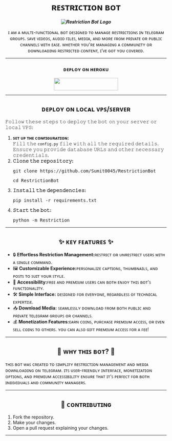 <h1 align="center">ʀᴇꜱᴛʀɪᴄᴛɪᴏɴ ʙᴏᴛ</h1>

<p align="center">
  <img src="https://envs.sh/8y2.jpg" alt="𝑹𝒆𝒔𝒕𝒓𝒊𝒄𝒕𝒊𝒐𝒏 𝑩𝒐𝒕 𝑳𝒐𝒈𝒐" />
</p>

<p align="center">
  ɪ ᴀᴍ ᴀ ᴍᴜʟᴛɪ-ꜰᴜɴᴄᴛɪᴏɴᴀʟ ʙᴏᴛ ᴅᴇꜱɪɢɴᴇᴅ ᴛᴏ ᴍᴀɴᴀɢᴇ ʀᴇꜱᴛʀɪᴄᴛɪᴏɴꜱ ɪɴ ᴛᴇʟᴇɢʀᴀᴍ ɢʀᴏᴜᴘꜱ. ꜱᴀᴠᴇ ᴠɪᴅᴇᴏꜱ, ᴀᴜᴅɪᴏ ꜰɪʟᴇꜱ, ᴍᴇᴅɪᴀ, ᴀɴᴅ ᴍᴏʀᴇ ꜰʀᴏᴍ ᴘʀɪᴠᴀᴛᴇ ᴏʀ ᴘᴜʙʟɪᴄ ᴄʜᴀɴɴᴇʟꜱ ᴡɪᴛʜ ᴇᴀꜱᴇ. ᴡʜᴇᴛʜᴇʀ ʏᴏᴜ'ʀᴇ ᴍᴀɴᴀɢɪɴɢ ᴀ ᴄᴏᴍᴍᴜɴɪᴛʏ ᴏʀ ᴅᴏᴡɴʟᴏᴀᴅɪɴɢ ʀᴇꜱᴛʀɪᴄᴛᴇᴅ ᴄᴏɴᴛᴇɴᴛ, ɪ’ᴠᴇ ɢᴏᴛ ʏᴏᴜ ᴄᴏᴠᴇʀᴇᴅ.
</p>

---

<h3 align="center">ᴅᴇᴘʟᴏʏ ᴏɴ ʜᴇʀᴏᴋᴜ</h3>
<p align="center">
  <a href="https://dashboard.heroku.com/new?template=https://github.com/Sumit0045/RestrictionBot">
    <img src="https://img.shields.io/badge/Heroku-black?style=for-the-badge&logo=heroku" width="200" height="38.45"/>
  </a>
</p>

---

<h2 align="center">ᴅᴇᴘʟᴏʏ ᴏɴ ʟᴏᴄᴀʟ ᴠᴘꜱ/ꜱᴇʀᴠᴇʀ</h2>

<p>𝙵𝚘𝚕𝚕𝚘𝚠 𝚝𝚑𝚎𝚜𝚎 𝚜𝚝𝚎𝚙𝚜 𝚝𝚘 𝚍𝚎𝚙𝚕𝚘𝚢 𝚝𝚑𝚎 𝚋𝚘𝚝 𝚘𝚗 𝚢𝚘𝚞𝚛 𝚜𝚎𝚛𝚟𝚎𝚛 𝚘𝚛 𝚕𝚘𝚌𝚊𝚕 𝚅𝙿𝚂:</p>

<ol>
  <li>
    <b>ꜱᴇᴛ ᴜᴘ ᴛʜᴇ ᴄᴏɴғɪɢᴜʀᴀᴛɪᴏɴ:</b><br>
    𝙵𝚒𝚕𝚕 𝚝𝚑𝚎 <code>config.py</code> 𝚏𝚒𝚕𝚎 𝚠𝚒𝚝𝚑 𝚊𝚕𝚕 𝚝𝚑𝚎 𝚛𝚎𝚚𝚞𝚒𝚛𝚎𝚍 𝚍𝚎𝚝𝚊𝚒𝚕𝚜. 𝙴𝚗𝚜𝚞𝚛𝚎 𝚢𝚘𝚞 𝚙𝚛𝚘𝚟𝚒𝚍𝚎 𝚍𝚊𝚝𝚊𝚋𝚊𝚜𝚎 𝚄𝚁𝙻𝚜 𝚊𝚗𝚍 𝚘𝚝𝚑𝚎𝚛 𝚗𝚎𝚌𝚎𝚜𝚜𝚊𝚛𝚢 𝚌𝚛𝚎𝚍𝚎𝚗𝚝𝚒𝚊𝚕𝚜.
  </li>
  <li>
    <b>𝙲𝚕𝚘𝚗𝚎 𝚝𝚑𝚎 𝚛𝚎𝚙𝚘𝚜𝚒𝚝𝚘𝚛𝚢:</b><br>
    <pre>git clone https://github.com/Sumit0045/RestrictionBot</pre>
    <pre>cd RestrictionBot</pre>
  </li>
  <li>
    <b>𝙸𝚗𝚜𝚝𝚊𝚕𝚕 𝚝𝚑𝚎 𝚍𝚎𝚙𝚎𝚗𝚍𝚎𝚗𝚌𝚒𝚎𝚜:</b><br>
    <pre>pip install -r requirements.txt</pre>
  </li>
  <li>
    <b>𝚂𝚝𝚊𝚛𝚝 𝚝𝚑𝚎 𝚋𝚘𝚝:</b><br>
    <pre>python -m Restriction</pre>
  </li>
</ol>

---

<h2 align="center">✨ ᴋᴇʏ ꜰᴇᴀᴛᴜʀᴇꜱ ✨</h2>
<ul>
  <li>🔒 <b>Effortless Restriction Management:</b>ʀᴇꜱᴛʀɪᴄᴛ ᴏʀ ᴜɴʀᴇꜱᴛʀɪᴄᴛ ᴜꜱᴇʀꜱ ᴡɪᴛʜ ᴀ ꜱɪɴɢʟᴇ ᴄᴏᴍᴍᴀɴᴅ.</li>
  <li>🖼️ <b>Customizable Experience:</b>ᴘᴇʀꜱᴏɴᴀʟɪᴢᴇ ᴄᴀᴘᴛɪᴏɴꜱ, ᴛʜᴜᴍʙɴᴀɪʟꜱ, ᴀɴᴅ ᴘᴏꜱᴛꜱ ᴛᴏ ꜱᴜɪᴛ ʏᴏᴜʀ ꜱᴛʏʟᴇ.</li>
  <li>💎 <b>Accessibility:</b>ꜰʀᴇᴇ ᴀɴᴅ ᴘʀᴇᴍɪᴜᴍ ᴜꜱᴇʀꜱ ᴄᴀɴ ʙᴏᴛʜ ᴇɴᴊᴏʏ ᴛʜɪꜱ ʙᴏᴛ'ꜱ ꜰᴜɴᴄᴛɪᴏɴᴀʟɪᴛʏ.</li>
  <li>🛠️ <b>Simple Interface:</b> ᴅᴇꜱɪɢɴᴇᴅ ꜰᴏʀ ᴇᴠᴇʀʏᴏɴᴇ, ʀᴇɢᴀʀᴅʟᴇꜱꜱ ᴏꜰ ᴛᴇᴄʜɴɪᴄᴀʟ ᴇxᴘᴇʀᴛɪꜱᴇ.</li>
  <li>📥 <b>Download Media:</b> ꜱᴇᴀᴍʟᴇꜱꜱʟʏ ᴅᴏᴡɴʟᴏᴀᴅ ꜰʀᴏᴍ ʙᴏᴛʜ ᴘᴜʙʟɪᴄ ᴀɴᴅ ᴘʀɪᴠᴀᴛᴇ ᴛᴇʟᴇɢʀᴀᴍ ɢʀᴏᴜᴘꜱ ᴏʀ ᴄʜᴀɴɴᴇʟꜱ.</li>
  <li>💰 <b>Monetization Features:</b>ᴇᴀʀɴ ᴄᴏɪɴꜱ, ᴘᴜʀᴄʜᴀꜱᴇ ᴘʀᴇᴍɪᴜᴍ ᴀᴄᴄᴇꜱꜱ, ᴏʀ ᴇᴠᴇɴ ꜱᴇʟʟ ᴄᴏɪɴꜱ ᴛᴏ ᴏᴛʜᴇʀꜱ. ʏᴏᴜ ᴄᴀɴ ᴀʟꜱᴏ ɢɪꜰᴛ ᴘʀᴇᴍɪᴜᴍ ᴀᴄᴄᴇꜱꜱ ꜰᴏʀ ᴀ ꜰᴇᴇ!</li>
</ul>

---

<h2 align="center">📜 ᴡʜʏ ᴛʜɪꜱ ʙᴏᴛ? 📜</h2>
<p>
ᴛʜɪꜱ ʙᴏᴛ ᴡᴀꜱ ᴄʀᴇᴀᴛᴇᴅ ᴛᴏ ꜱɪᴍᴘʟɪꜰʏ ʀᴇꜱᴛʀɪᴄᴛɪᴏɴ ᴍᴀɴᴀɢᴇᴍᴇɴᴛ ᴀɴᴅ ᴍᴇᴅɪᴀ ᴅᴏᴡɴʟᴏᴀᴅɪɴɢ ᴏɴ ᴛᴇʟᴇɢʀᴀᴍ. ɪᴛꜱ ᴜꜱᴇʀ-ꜰʀɪᴇɴᴅʟʏ ɪɴᴛᴇʀꜰᴀᴄᴇ, ᴍᴏɴᴇᴛɪᴢᴀᴛɪᴏɴ ᴏᴘᴛɪᴏɴꜱ, ᴀɴᴅ ᴘʀᴇᴍɪᴜᴍ ᴀᴄᴄᴇꜱꜱɪʙɪʟɪᴛʏ ᴇɴꜱᴜʀᴇ ᴛʜᴀᴛ ɪᴛ’ꜱ ᴘᴇʀꜰᴇᴄᴛ ꜰᴏʀ ʙᴏᴛʜ ɪɴᴅɪᴠɪᴅᴜᴀʟꜱ ᴀɴᴅ ᴄᴏᴍᴍᴜɴɪᴛʏ ᴍᴀɴᴀɢᴇʀꜱ.  
</p>

---

<h2 align="center">📩 ᴄᴏɴᴛʀɪʙᴜᴛɪɴɢ</h2>
<ol>
  <li>Fork the repository.</li>
  <li>Make your changes.</li>
  <li>Open a pull request explaining your changes.</li>
</ol>

---

